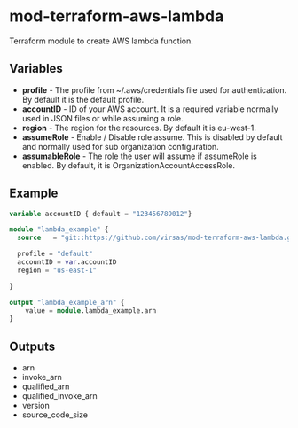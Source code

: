 # mod-terraform-aws-lambda

Terraform module to create AWS lambda function.

## Variables

- **profile** - The profile from ~/.aws/credentials file used for authentication. By default it is the default profile.
- **accountID** - ID of your AWS account. It is a required variable normally used in JSON files or while assuming a role.
- **region** - The region for the resources. By default it is eu-west-1.
- **assumeRole** - Enable / Disable role assume. This is disabled by default and normally used for sub organization configuration.
- **assumableRole** - The role the user will assume if assumeRole is enabled. By default, it is OrganizationAccountAccessRole.

## Example

``` terraform
variable accountID { default = "123456789012"}

module "lambda_example" {
  source   = "git::https://github.com/virsas/mod-terraform-aws-lambda.git?ref=v1.0.0"

  profile = "default"
  accountID = var.accountID
  region = "us-east-1"

}

output "lambda_example_arn" {
    value = module.lambda_example.arn
}
```

## Outputs

- arn
- invoke_arn
- qualified_arn
- qualified_invoke_arn
- version
- source_code_size